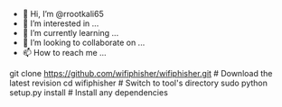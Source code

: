 - 👋 Hi, I’m @rrootkali65
- 👀 I’m interested in ...
- 🌱 I’m currently learning ...
- 💞️ I’m looking to collaborate on ...
- 📫 How to reach me ...

<!---
rrootkali65/rrootkali65 is a ✨ special ✨ repository because its `README.md` (this file) appears on your GitHub profile.
You can click the Preview link to take a look at your changes.
--->
 
git clone https://github.com/wifiphisher/wifiphisher.git # Download the latest revision
cd wifiphisher # Switch to tool's directory
sudo python setup.py install # Install any dependencies

